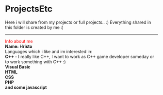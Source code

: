 ProjectsEtc
===========

Here i will share from my projects or full projects.. :)
Everything shared in this folder is created by me :)


---
<font color="red">Info about me</font> <br />
<b>Name: Hristo</b> <br />
Languages which i like and im interested in: <br />
<b> C++ </b> - I really like C++, I want to work as C++ game developer someday or to work something with C++ :) <br />
<b>Visual Basic</b> <br />
<b>HTML <br />CSS <br />PHP<br /> and some javascript</b>
